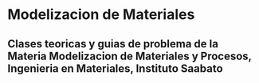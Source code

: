 # Modelizacion de Materiales

## Clases teoricas y guias de problema de la Materia Modelizacion de Materiales y Procesos, Ingenieria en Materiales, Instituto Saabato
